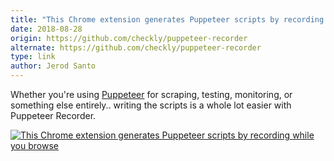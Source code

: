 ```yaml
---
title: "This Chrome extension generates Puppeteer scripts by recording while you browse"
date: 2018-08-28
origin: https://github.com/checkly/puppeteer-recorder
alternate: https://github.com/checkly/puppeteer-recorder
type: link
author: Jerod Santo
---
```


Whether you're using [Puppeteer](https://github.com/GoogleChrome/puppeteer) for scraping, testing, monitoring, or something else entirely.. writing the scripts is a whole lot easier with Puppeteer Recorder.

[![This Chrome extension generates Puppeteer scripts by recording while you browse](https://cdn.changelog.com/uploads/news_items/P29A/large.png?v=63702698832)](https://github.com/checkly/puppeteer-recorder)
